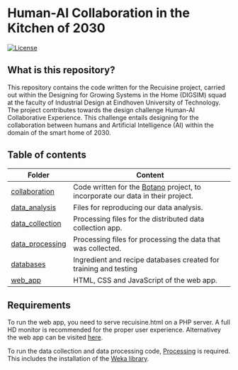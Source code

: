 # Human-AI Collaboration in the Kitchen of 2030

[![License](https://img.shields.io/badge/License-BSD%203--Clause-blue.svg)](https://opensource.org/licenses/BSD-3-Clause)
 
## What is this repository?
This repository contains the code written for the Recuisine project, carried out within the
Designing for Growing Systems in the Home (DIGSIM) squad at the faculty of
Industrial Design at Eindhoven University of Technology. The project contributes towards the design challenge
Human-AI Collaborative Experience. This challenge entails designing for the
collaboration between humans and Artificial Intelligence (AI) within the domain
of the smart home of 2030.

## Table of contents
Folder | Content
--- | ---
[collaboration](collaboration) | Code written for the [Botano](https://hannahvaniterson.nl/demoday "Botano Demo Day page") project, to incorporate our data in their project.
[data_analysis](data_analysis) | Files for reproducing our data analysis.
[data_collection](data_collection) | Processing files for the distributed data collection app.
[data_processing](data_processing) | Processing files for processing the data that was collected.
[databases](databases) | Ingredient and recipe databases created for training and testing
[web_app](web_app) | HTML, CSS and JavaScript of the web app.

## Requirements
To run the web app, you need to serve recuisine.html on a PHP server. A full HD monitor is recommended for the proper user experience.
Alternativey the web app can be visited [here](https://solar.jorritvanderheide.com/recuisine "Recuisine Web App").

To run the data collection and data processing code, [Processing](https://processing.org) is required.
This includes the installation of the [Weka library](https://www.cs.waikato.ac.nz/~ml/weka).
